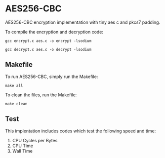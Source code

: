 # AES256-CBC
AES256-CBC encryption implementation with tiny aes c and pkcs7 padding.

To compile the encryption and decryption code:
```
gcc encrypt.c aes.c -o encrypt -lsodium
```
```
gcc decrypt.c aes.c -o decrypt -lsodium
```

## Makefile
To run AES256-CBC, simply run the Makefile:
```
make all
```

To clean the files, run the Makefile:
```
make clean
```

## Test
This implentation includes codes which test the following speed and time:
1. CPU Cycles per Bytes
2. CPU Time
3. Wall Time
